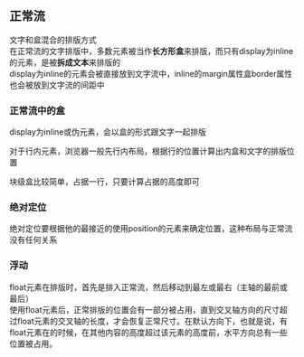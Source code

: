 ## 正常流 
文字和盒混合的排版方式  
在正常流的文字排版中，多数元素被当作**长方形盒**来排版，而只有display为inline的元素，是被**拆成文本**来排版的  
display为inline的元素会被直接放到文字流中，inline的margin属性盒border属性也会被放到文字流的间距中  

### 正常流中的盒  
display为inline或伪元素，会以盒的形式跟文字一起排版

对于行内元素，浏览器一般先行内布局，根据行的位置计算出内盒和文字的排版位置  

块级盒比较简单，占据一行，只要计算占据的高度即可

### 绝对定位  
绝对定位要根据他的最接近的使用position的元素来确定位置，这种布局与正常流没有任何关系  
### 浮动
float元素在排版时，首先是排入正常流，然后移动到最左或最右（主轴的最前或最后）  
使用float元素后，正常排版的位置会有一部分被占用，直到交叉轴方向的尺寸超过float元素的交叉轴的长度，才会恢复正常尺寸。在默认方向下，也就是说，有float元素在的时候，在其他内容的高度超过该元素的高度前，水平方向总有一些位置被占用。  